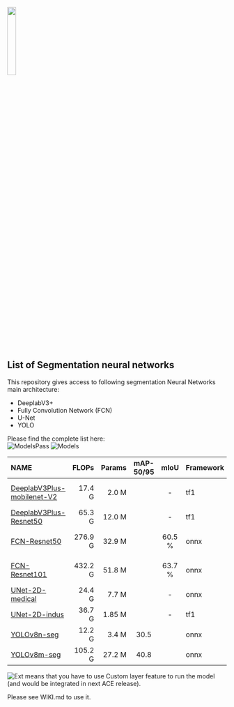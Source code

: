 <img width="20%" src="../../utils/materials/kalray_logo.png"></a>

## List of Segmentation neural networks
This repository gives access to following segmentation Neural Networks main architecture:
* DeeplabV3+
* Fully Convolution Network (FCN)
* U-Net
* YOLO

Please find the complete list here: </br>
![ModelsPass](https://img.shields.io/badge/ACE5.4-8%20pass-g)
![Models](https://img.shields.io/badge/total%20model-8-g)

<!-- START AUTOMATED TABLE -->
| NAME                                                      |   FLOPs | Params | mAP-50/95 |  mIoU  | Framework |  Input  | Dataset       | ACE status                                            |
|:----------------------------------------------------------|--------:|-------:|:---------:|:------:|:----------|:-------:|:--------------|:------------------------------------------------------|
| [DeeplabV3Plus-mobilenet-V2](./deeplabv3plus-mobilenetv2) |  17.4 G |  2.0 M |           |   -    | tf1       | 512x512 | VOC-COCO 2017 | ![Pass](https://img.shields.io/badge/ACE5.4-pass-g)   |
| [DeeplabV3Plus-Resnet50](./deeplabv3plus-resnet50)        |  65.3 G | 12.0 M |           |   -    | tf1       | 416x416 | COCO 2014     | ![Pass](https://img.shields.io/badge/ACE5.4-pass-g)   |
| [FCN-Resnet50](./fcn_resnet50)                            | 276.9 G | 32.9 M |           | 60.5 % | onnx      | 512x512 | VOC-COCO 2017 | ![Pass](https://img.shields.io/badge/ACE5.4-pass-g)   |
| [FCN-Resnet101](./fcn_resnet101)                          | 432.2 G | 51.8 M |           | 63.7 % | onnx      | 512x512 | VOC-COCO 2017 | ![Pass](https://img.shields.io/badge/ACE5.4-pass-g)   |
| [UNet-2D-medical](./unet2d-tiny-med)                      |  24.4 G |  7.7 M |           |   -    | onnx      | 256x256 | MRI-BRAIN     | ![Pass](https://img.shields.io/badge/ACE5.4-pass-g)   |
| [UNet-2D-indus](./unet2d-tiny-ind)                        |  36.7 G | 1.85 M |           |   -    | tf1       | 512x512 | DAGM-2007     | ![Pass](https://img.shields.io/badge/ACE5.4-pass-g)   |
| [YOLOv8n-seg](./yolov8n-seg)                              |  12.2 G |  3.4 M |   30.5    |        | onnx      | 640x640 | COCO 2017     | ![Pass](https://img.shields.io/badge/ACE5.4-pass-g)   |
| [YOLOv8m-seg](./yolov8m-seg)                              | 105.2 G | 27.2 M |   40.8    |        | onnx      | 640x640 | COCO 2017     | ![Pass](https://img.shields.io/badge/ACE5.4-pass-g)   |
<!-- END AUTOMATED TABLE -->

![Ext](https://img.shields.io/badge/ACE5.4-ext-yellow) means that you have to use Custom layer
feature to run the model (and would be integrated in next ACE release).

Please see WIKI.md to use it.
